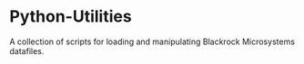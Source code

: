 # Python-Utilities
A collection of scripts for loading and manipulating Blackrock Microsystems datafiles.
